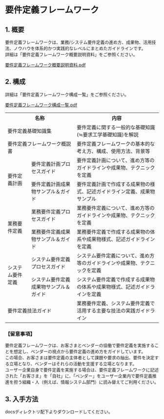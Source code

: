 # 要件定義フレームワーク

## 1. 概要
要件定義フレームワークは、業務/システム要件定義の進め方、成果物、活用技法、ノウハウを体系的かつ実践的なレベルにまとめたガイドラインです。  
詳細は「要件定義フレームワーク概要説明資料」をご参照ください。  

[要件定義フレームワーク概要説明資料.pdf](./要件定義フレームワーク概要説明資料.pdf)  

## 2. 構成
詳細は「要件定義フレームワーク構成一覧」をご参照ください。  

[要件定義フレームワーク構成一覧.pdf](./docs/要件定義フレームワーク構成一覧.pdf)  

<table>
<tr>
<th colspan="2">名称</th>
<th>内容</th>
</tr>
<tr>
<td colspan="2">要件定義基礎知識集</td>
<td>要件定義に関する一般的な基礎知識(≒要求工学基礎知識)を解説</td>
</tr>
<tr>
<td colspan="2">要件定義フレームワーク概説書
<td>要件定義フレームワークの基本的な考え方、構成、使用方法、背景等</td>
</tr>
<tr>
<td rowspan="2">要件定義計画</td>
<td>要件定義計画プロセスガイド</td>
<td>要件定義計画について、進め方等のガイドラインや成果物、テクニックを定義</td>
</tr>
<tr>
<td>要件定義計画成果物サンプル＆ガイド</td>
<td>要件定義計画で作成する成果物の様式、記述ガイドライン定義、成果物サンプル</td>
</tr>
<tr>
<td rowspan="2">業務要件定義</td>
<td>業務要件定義プロセスガイド</td>
<td>業務要件定義について、進め方等のガイドラインや成果物、テクニックを定義</td>
</tr>
<tr>
<td>業務要件定義成果物サンプル＆ガイド</td>
<td>業務要件定義で作成する成果物の体系や成果物様式、記述ガイドラインを定義</td>
</tr>
<tr>
<td rowspan="2">システム要件定義</td>
<td>システム要件定義プロセスガイド</td>
<td>システム要件定義について、進め方等のガイドラインや成果物、テクニックを定義</td>
</tr>
<tr>
<td>システム要件定義成果物サンプル＆ガイド</td>
<td>システム要件定義で作成する成果物の体系や成果物様式、記述ガイドラインを定義</td>
</tr>
<tr>
<td colspan="2">要件定義技法ガイド</td>
<td>業務要件定義、システム要件定義で活用する主要な技法の実践ガイドライン</td>
</tr>
</table>

### 【留意事項】  
要件定義フレームワークは、お客さまとベンダーの協働で要件定義を実施することを想定し、ベンダーの視点から要件定義の進め方をガイドしています。  
この場合、お客さまは要件定義の主体者として課題や要求の抽出、要件を決定する立場となり、ベンダーはそれらの活動を支援する立場となります。  
ユーザー企業自身で要件定義を実施する場合は、要件定義フレームワークに記述された「お客さま」を「自社」に、「ベンダー」をユーザー企業内で要件定義推進を担う組織・人（例えば、情報システム部門）に読み替えてご利用ください。

## 3. 入手方法
docsディレクトリ配下よりダウンロードしてください。